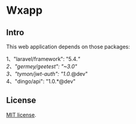 # Wxapp


## Intro

This web application depends on those packages:

1、"laravel/framework": "5.4.*"<br>
2、"germey/geetest": "~3.0"<br>
3、"tymon/jwt-auth": "1.0.*@dev"<br>
4、"dingo/api": "1.0.*@dev"



## License

[MIT license](http://opensource.org/licenses/MIT).
